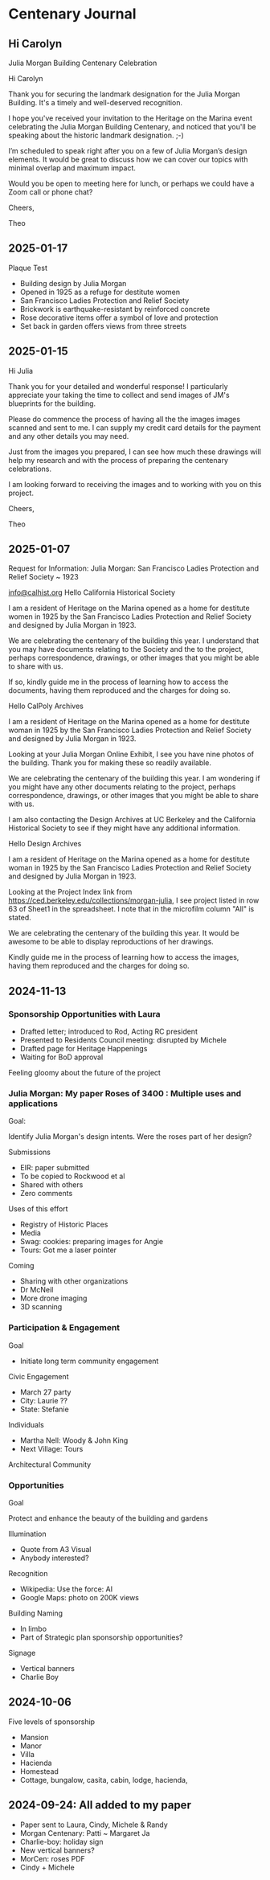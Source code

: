 # Centenary Journal


## Hi Carolyn

Julia Morgan Building Centenary Celebration

Hi Carolyn

Thank you for securing the landmark designation for the Julia Morgan Building. It's a timely and well-deserved recognition.

I hope you've received your invitation to the Heritage on the Marina event celebrating the Julia Morgan Building Centenary, and noticed that you'll be speaking about the historic landmark designation. ;-)

I’m scheduled to speak right after you on a few of Julia Morgan’s design elements. It would be great to discuss how we can cover our topics with minimal overlap and maximum impact.

Would you be open to meeting here for lunch, or perhaps we could have a Zoom call or phone chat?

Cheers,

Theo



## 2025-01-17

Plaque Test

* Building design by Julia Morgan
* Opened in 1925 as a refuge for destitute women
* San Francisco Ladies Protection and Relief Society
* Brickwork is earthquake-resistant by reinforced concrete
* Rose decorative items offer a symbol of love and protection
* Set back in garden offers views from three streets


## 2025-01-15

Hi Julia

Thank you for your detailed and wonderful response! I particularly appreciate your taking the time to collect and send images of JM's blueprints for the building.

Please do commence the process of having all the the images images scanned and sent to me. I can supply my credit card details for the payment and any other details you may need.

Just from the images you prepared, I can see how much these drawings will help my research and with the process of preparing the centenary celebrations.

I am looking forward to receiving the images and to working with you on this project.

Cheers,

Theo


## 2025-01-07

Request for Information: Julia Morgan: San Francisco Ladies Protection and Relief Society ~ 1923

info@calhist.org
Hello California Historical Society

I am a resident of Heritage on the Marina opened as a home for destitute women in 1925 by the San Francisco Ladies Protection and Relief Society and designed by Julia Morgan in 1923.

We are celebrating the centenary of the building this year. I understand that you may have documents relating to the Society and the to the project, perhaps correspondence, drawings, or other images that you might be able to share with us.

If so, kindly guide me in the process of learning how to access the documents, having them reproduced and the charges for doing so.


Hello CalPoly Archives

I am a resident of Heritage on the Marina opened as a home for destitute woman in 1925 by the San Francisco Ladies Protection and Relief Society and designed by Julia Morgan in 1923.

Looking at your Julia Morgan Online Exhibit, I see you have nine photos of the building. Thank you for making these so readily available.

We are celebrating the centenary of the building this year. I am wondering if you might have any other documents relating to the project, perhaps correspondence, drawings, or other images that you might be able to share with us.

I am also contacting the Design Archives at UC Berkeley and the California Historical Society to see if they might have any additional information.


Hello Design Archives

I am a resident of Heritage on the Marina opened as a home for destitute woman in 1925 by the San Francisco Ladies Protection and Relief Society and designed by Julia Morgan in 1923.

Looking at the Project Index link from https://ced.berkeley.edu/collections/morgan-julia, I see project listed in row 63 of Sheet1 in the spreadsheet. I note that in the microfilm column "All" is stated.

We are celebrating the centenary of the building this year. It would be awesome to be able to display reproductions of her drawings.

Kindly guide me in the process of learning how to access the images, having them reproduced and the charges for doing so.


## 2024-11-13

### Sponsorship Opportunities with Laura

* Drafted letter; introduced to Rod, Acting RC president
* Presented to Residents Council meeting: disrupted by Michele
* Drafted page for Heritage Happenings
* Waiting for BoD approval

Feeling gloomy about the future of the project

### Julia Morgan: My paper Roses of 3400 : Multiple uses and applications

Goal:

Identify Julia Morgan's design intents. Were the roses part of her design?

Submissions

* EIR: paper submitted
* To be copied to Rockwood et al
* Shared with others
* Zero comments

Uses of this effort

* Registry of Historic Places
* Media
* Swag: cookies: preparing images for Angie
* Tours: Got me a laser pointer

Coming

* Sharing with other organizations
* Dr McNeil
* More drone imaging
* 3D scanning


### Participation & Engagement

Goal

* Initiate long term community engagement


Civic Engagement

* March 27 party
* City: Laurie ??
* State: Stefanie

Individuals

* Martha Nell: Woody & John King
* Next Village: Tours

Architectural Community


### Opportunities

Goal

Protect and enhance the beauty of the building and gardens

Illumination

* Quote from A3 Visual
* Anybody interested?

Recognition

* Wikipedia: Use the force: AI
* Google Maps: photo on 200K views

Building Naming

* In limbo
* Part of Strategic plan sponsorship opportunities?

Signage

* Vertical banners
* Charlie Boy


## 2024-10-06

Five levels of sponsorship

* Mansion
* Manor
* Villa
* Hacienda
* Homestead
* Cottage, bungalow, casita, cabin, lodge, hacienda,

## 2024-09-24: All added to my paper

* Paper sent to Laura, Cindy, Michele &amp; Randy
* Morgan Centenary: Patti ~ Margaret Ja
* Charlie-boy: holiday sign
* New vertical banners?
* MorCen: roses PDF
* Cindy + Michele
